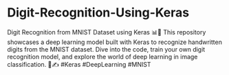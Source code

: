 # Digit-Recognition-Using-Keras
Digit Recognition from MNIST Dataset using Keras 📊🔢  This repository showcases a deep learning model built with Keras to recognize handwritten digits from the MNIST dataset. Dive into the code, train your own digit recognition model, and explore the world of deep learning in image classification. 🤖✍️ #Keras #DeepLearning #MNIST
